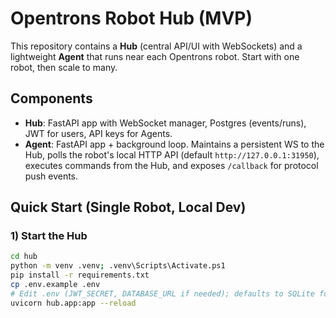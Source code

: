 # Opentrons Robot Hub (MVP)


This repository contains a **Hub** (central API/UI with WebSockets) and a lightweight **Agent** that runs near each Opentrons robot. Start with one robot, then scale to many.


## Components
- **Hub**: FastAPI app with WebSocket manager, Postgres (events/runs), JWT for users, API keys for Agents.
- **Agent**: FastAPI app + background loop. Maintains a persistent WS to the Hub, polls the robot's local HTTP API (default `http://127.0.0.1:31950`), executes commands from the Hub, and exposes `/callback` for protocol push events.


## Quick Start (Single Robot, Local Dev)


### 1) Start the Hub
```bash
cd hub
python -m venv .venv; .venv\Scripts\Activate.ps1
pip install -r requirements.txt
cp .env.example .env
# Edit .env (JWT_SECRET, DATABASE_URL if needed); defaults to SQLite for dev
uvicorn hub.app:app --reload